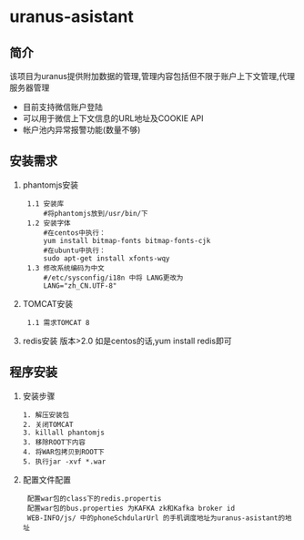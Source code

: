 uranus-asistant
===================================
简介
----------------------------------
该项目为uranus提供附加数据的管理,管理内容包括但不限于账户上下文管理,代理服务器管理

* 目前支持微信账户登陆
* 可以用于微信上下文信息的URL地址及COOKIE API
* 帐户池内异常报警功能(数量不够)

安装需求
----------------------------------
1. phantomjs安装

        1.1 安装库
            #将phantomjs放到/usr/bin/下
        1.2 安装字体
            #在centos中执行：
            yum install bitmap-fonts bitmap-fonts-cjk 
            #在ubuntu中执行：
            sudo apt-get install xfonts-wqy
        1.3 修改系统编码为中文
            #/etc/sysconfig/i18n 中将 LANG更改为
            LANG="zh_CN.UTF-8"
        
2. TOMCAT安装

        1.1 需求TOMCAT 8

3. redis安装
        版本>2.0
        如是centos的话,yum install redis即可

程序安装
-----------------------------------
1.  安装步骤

        1. 解压安装包
        2. 关闭TOMCAT
        3. killall phantomjs
        3. 移除ROOT下内容
        4. 将WAR包拷贝到ROOT下
        5. 执行jar -xvf *.war
        
2. 配置文件配置

        配置war包的class下的redis.propertis 
        配置war包的bus.properties 为KAFKA zk和Kafka broker id
        WEB-INFO/js/ 中的phoneSchdularUrl 的手机调度地址为uranus-asistant的地址




